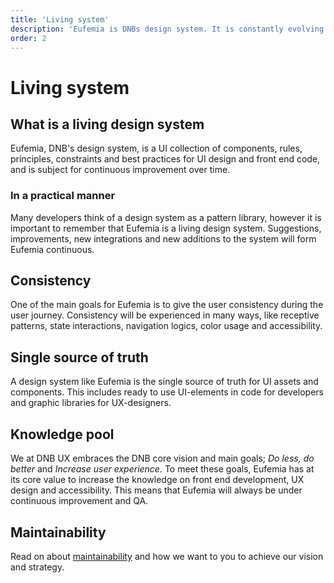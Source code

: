 ```yaml
---
title: 'Living system'
description: 'Eufemia is DNBs design system. It is constantly evolving and improving and is our single source of truth for UI design and front end code.'
order: 2
---
```


# Living system

## What is a living design system

Eufemia, DNB's design system, is a UI collection of components, rules, principles, constraints and best practices for UI design and front end code, and is subject for continuous improvement over time.

### In a practical manner

Many developers think of a design system as a pattern library, however it is important to remember that Eufemia is a living design system. Suggestions, improvements, new integrations and new additions to the system will form Eufemia continuous.

## Consistency

One of the main goals for Eufemia is to give the user consistency during the user journey.
Consistency will be experienced in many ways, like receptive patterns, state interactions, navigation logics, color usage and accessibility.

## Single source of truth

A design system like Eufemia is the single source of truth for UI assets and components. This includes ready to use UI-elements in code for developers and graphic libraries for UX-designers.

## Knowledge pool

We at DNB UX embraces the DNB core vision and main goals; _Do less, do better_ and _Increase user experience_. To meet these goals, Eufemia has at its core value to increase the knowledge on front end development, UX design and accessibility. This means that Eufemia will always be under continuous improvement and QA.

## Maintainability

Read on about [maintainability](/uilib/getting-started/maintainability) and how we want to you to achieve our vision and strategy.
